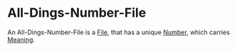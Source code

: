 # All-Dings-Number-File

An All-Dings-Number-File is a [File](9000007.md), that has a unique [Number](60000.md), which carries [Meaning](60002.md).